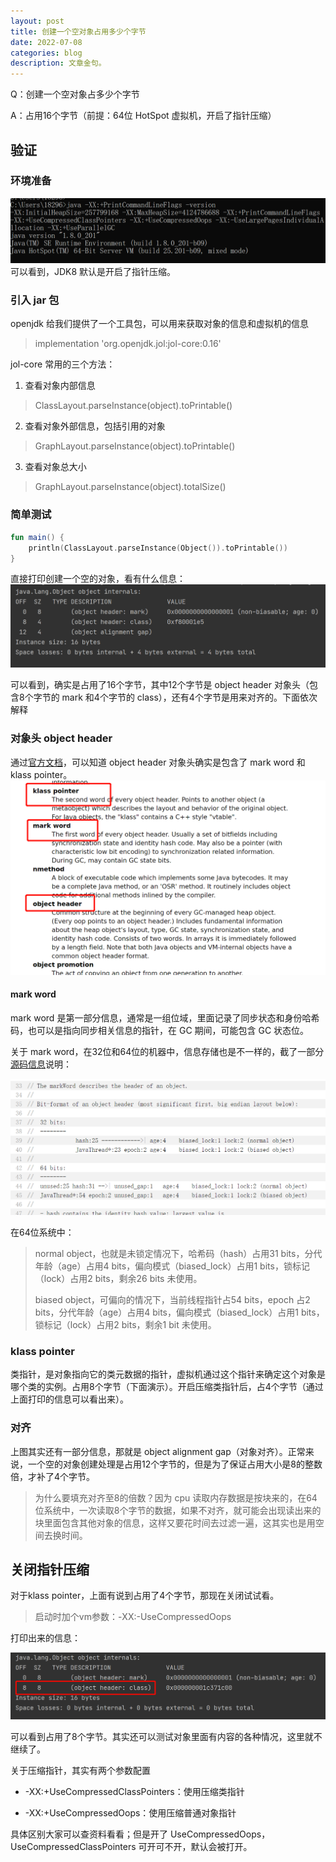 ```yaml
---
layout: post
title: 创建一个空对象占用多少个字节
date: 2022-07-08
categories: blog
description: 文章金句。
---
```


Q：创建一个空对象占多少个字节

A：占用16个字节（前提：64位 HotSpot 虚拟机，开启了指针压缩）

## 验证
### 环境准备

![img.png](../img/img.png)
可以看到，JDK8 默认是开启了指针压缩。

### 引入 jar 包

openjdk 给我们提供了一个工具包，可以用来获取对象的信息和虚拟机的信息

> implementation 'org.openjdk.jol:jol-core:0.16'

jol-core 常用的三个方法：

1. 查看对象内部信息
> ClassLayout.parseInstance(object).toPrintable()

2. 查看对象外部信息，包括引用的对象
> GraphLayout.parseInstance(object).toPrintable()

3. 查看对象总大小
> GraphLayout.parseInstance(object).totalSize()

### 简单测试

```kotlin
fun main() {
    println(ClassLayout.parseInstance(Object()).toPrintable())
}
```

直接打印创建一个空的对象，看有什么信息：
![img_1.png](../img/img_1.png)

可以看到，确实是占用了16个字节，其中12个字节是 object header 对象头（包含8个字节的 mark 和4个字节的 class），还有4个字节是用来对齐的。下面依次解释

### 对象头 object header

通过[官方文档](https://openjdk.org/groups/hotspot/docs/HotSpotGlossary.html)，可以知道 object header 对象头确实是包含了 mark word 和 klass pointer。
![img_2.png](../img/img_2.png)

#### mark word
mark word 是第一部分信息，通常是一组位域，里面记录了同步状态和身份哈希码，也可以是指向同步相关信息的指针，在 GC 期间，可能包含 GC 状态位。

关于 mark word，在32位和64位的机器中，信息存储也是不一样的，截了一部分[源码信息](https://hg.openjdk.org/jdk/jdk/file/19afeaa0fdbe/src/hotspot/share/oops/markWord.hpp)说明：

![img.png](../img/img3.png)

在64位系统中：

> normal object，也就是未锁定情况下，哈希码（hash）占用31 bits，分代年龄（age）占用4 bits，偏向模式（biased_lock）占用1 bits，锁标记（lock）占用2 bits，剩余26 bits 未使用。
> 
> biased object，可偏向的情况下，当前线程指针占54 bits，epoch 占2 bits，分代年龄（age）占用4 bits，偏向模式（biased_lock）占用1 bits，锁标记（lock）占用2 bits，剩余1 bit 未使用。

### klass pointer

类指针，是对象指向它的类元数据的指针，虚拟机通过这个指针来确定这个对象是哪个类的实例。占用8个字节（下面演示）。开启压缩类指针后，占4个字节（通过上面打印的信息可以看出来）。

### 对齐

上图其实还有一部分信息，那就是 object alignment gap（对象对齐）。正常来说，一个空的对象创建处理是占用12个字节的，但是为了保证占用大小是8的整数倍，才补了4个字节。

> 为什么要填充对齐至8的倍数？因为 cpu 读取内存数据是按块来的，在64位系统中，一次读取8个字节的数据，如果不对齐，就可能会出现读出来的块里面包含其他对象的信息，这样又要花时间去过滤一遍，这其实也是用空间去换时间。

## 关闭指针压缩

对于klass pointer，上面有说到占用了4个字节，那现在关闭试试看。

> 启动时加个vm参数：-XX:-UseCompressedOops

打印出来的信息：

![img.png](../img/img4.png)

可以看到占用了8个字节。其实还可以测试对象里面有内容的各种情况，这里就不继续了。

关于压缩指针，其实有两个参数配置

- -XX:+UseCompressedClassPointers：使用压缩类指针

- -XX:+UseCompressedOops：使用压缩普通对象指针

具体区别大家可以查资料看看；但是开了 UseCompressedOops，UseCompressedClassPointers 可开可不开，默认会被打开。
